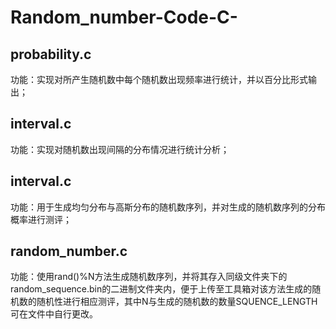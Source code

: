 # Random_number-Code-C-
## probability.c
功能：实现对所产生随机数中每个随机数出现频率进行统计，并以百分比形式输出；
## interval.c
功能：实现对随机数出现间隔的分布情况进行统计分析；
## interval.c
功能：用于生成均匀分布与高斯分布的随机数序列，并对生成的随机数序列的分布概率进行测评；
## random_number.c
功能：使用rand()%N方法生成随机数序列，并将其存入同级文件夹下的random_sequence.bin的二进制文件夹内，便于上传至工具箱对该方法生成的随机数的随机性进行相应测评，其中N与生成的随机数的数量SQUENCE_LENGTH可在文件中自行更改。
